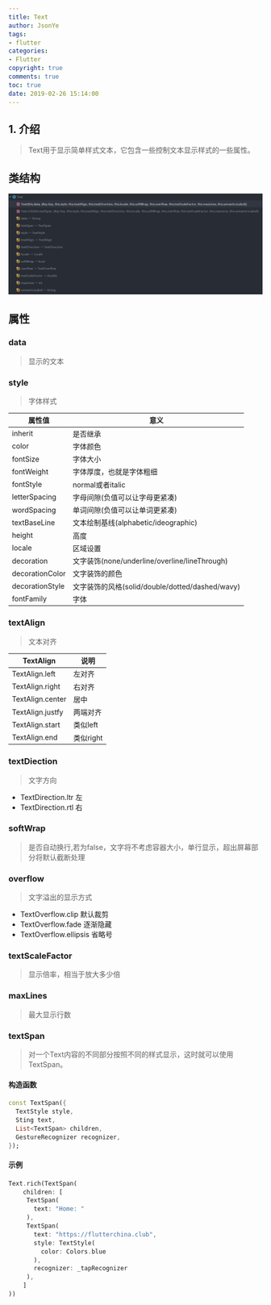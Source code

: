 ```yaml
---
title: Text
author: JsonYe
tags:
- flutter
categories:
- Flutter
copyright: true
comments: true
toc: true
date: 2019-02-26 15:14:00   
---
```

## 1. 介绍
> Text用于显示简单样式文本，它包含一些控制文本显示样式的一些属性。

## 类结构
![](../img/13_1.png)

## 属性
### data
> 显示的文本

### style
> 字体样式

| 属性值          | 意义                                            |
| --------------- | ----------------------------------------------- |
| inherit         | 是否继承                                        |
| color           | 字体颜色                                        |
| fontSize        | 字体大小                                        |
| fontWeight      | 字体厚度，也就是字体粗细                        |
| fontStyle       | normal或者italic                                |
| letterSpacing   | 字母间隙(负值可以让字母更紧凑)                  |
| wordSpacing     | 单词间隙(负值可以让单词更紧凑)                  |
| textBaseLine    | 文本绘制基线(alphabetic/ideographic)            |
| height          | 高度                                            |
| locale          | 区域设置                                        |
| decoration      | 文字装饰(none/underline/overline/lineThrough)   |
| decorationColor | 文字装饰的颜色                                  |
| decorationStyle | 文字装饰的风格(solid/double/dotted/dashed/wavy) |
| fontFamily      | 字体                                            |

### textAlign
> 文本对齐

| TextAlign        | 说明      |
| ---------------- | --------- |
| TextAlign.left   | 左对齐    |
| TextAlign.right  | 右对齐    |
| TextAlign.center | 居中      |
| TextAlign.justfy | 两端对齐  |
| TextAlign.start  | 类似left  |
| TextAlign.end    | 类似right |

### textDiection
> 文字方向
- TextDirection.ltr 左
- TextDirection.rtl 右
  
### softWrap
> 是否自动换行,若为false，文字将不考虑容器大小，单行显示，超出屏幕部分将默认截断处理

### overflow
> 文字溢出的显示方式
- TextOverflow.clip 默认裁剪
- TextOverflow.fade 逐渐隐藏
- TextOverflow.ellipsis 省略号

### textScaleFactor
> 显示倍率，相当于放大多少倍

### maxLines
> 最大显示行数

### textSpan
> 对一个Text内容的不同部分按照不同的样式显示，这时就可以使用TextSpan。

#### 构造函数
```dart
const TextSpan({
  TextStyle style, 
  Sting text,
  List<TextSpan> children,
  GestureRecognizer recognizer,
});
```

#### 示例
```dart
Text.rich(TextSpan(
    children: [
     TextSpan(
       text: "Home: "
     ),
     TextSpan(
       text: "https://flutterchina.club",
       style: TextStyle(
         color: Colors.blue
       ),  
       recognizer: _tapRecognizer
     ),
    ]
))
```








